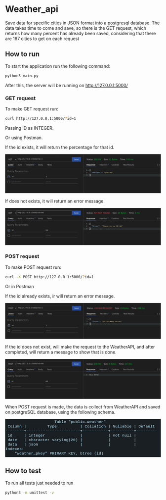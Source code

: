 # Weather_api

Save data for specific cities in JSON format into a postgresql database.
The data takes time to come and save, so there is the GET request, which returns how many percent has already been saved, considering that there are 167 cities to get on each request

## How to run

To start the application run the following command:
```bash
python3 main.py
```

After this, the server will be running on http://127.0.0.1:5000/

### GET request

To make GET request run:
```bash
curl http://127.0.0.1:5000/?id=1
```

Passing ID as INTEGER.

Or using Postman.

If the id exists, it will return the percentage for that id.

![alt text](https://github.com/nayent/images/blob/main/get_percent.png?raw=true)

If does not exists, it will return an error message.

![alt text](https://github.com/nayent/images/blob/main/get_id_exist.png?raw=true)

### POST request

To make POST request run:
```bash
curl -X POST http://127.0.0.1:5000/?id=1
```

Or in Postman

If the id already exists, ir will return an error message.

![alt text](https://github.com/nayent/images/blob/main/post_id_exist.png?raw=true)

If the id does not exist, will make the request to the WeatherAPI, and after completed, will return a message to show that is done.

![alt text](https://github.com/nayent/images/blob/main/post_done.png?raw=true)

When POST request is made, the data is collect from WeatherAPI and saved on postgreSQL database, using the following schema.

![alt text](https://github.com/nayent/images/blob/main/postgresql.png?raw=true)

## How to test

To run all tests just needed to run

```bash
python3 -m unittest -v
```
